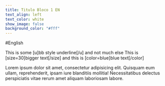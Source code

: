 ```yaml
---
title: Titulo Bloco 1 EN
text_align: left
text_color: white
show_image: false
background_color: "#fff"
---
```


#English

This is some [u]bb style underline[/u] and not much else
This is [size=30]bigger text[/size] and this is [color=blue]blue text[/color]


Lorem ipsum dolor sit amet, consectetur adipisicing elit. Quisquam eum ullam, reprehenderit, ipsam iure blanditiis mollitia! Necessitatibus delectus perspiciatis vitae rerum amet aliquam laboriosam labore. 
